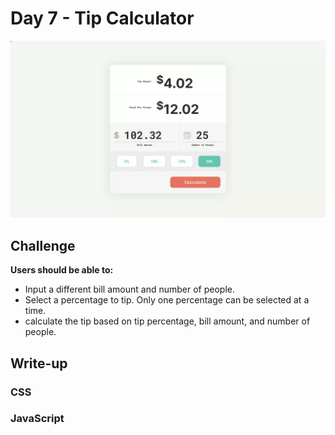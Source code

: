# Day 7 - Tip Calculator

![Advent of JavaScript](screen.gif)

## Challenge

**Users should be able to:**

- Input a different bill amount and number of people.
- Select a percentage to tip. Only one percentage can be selected at a time.
- calculate the tip based on tip percentage, bill amount, and number of people.

## Write-up

### CSS

### JavaScript

